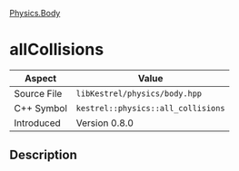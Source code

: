 [Physics.Body](index.md)
# allCollisions
| Aspect | Value |
| --- | --- |
| Source File | `libKestrel/physics/body.hpp` |
| C++ Symbol | `kestrel::physics::all_collisions` |
| Introduced | Version 0.8.0 |
## Description
